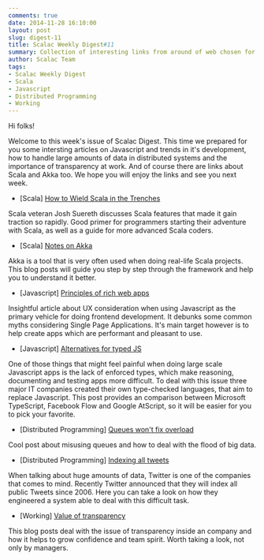```yaml
---
comments: true
date: 2014-11-28 16:10:00
layout: post
slug: digest-11
title: Scalac Weekly Digest#11
summary: Collection of interesting links from around of web chosen for you by Scalac team
author: Scalac Team
tags:
- Scalac Weekly Digest
- Scala
- Javascript
- Distributed Programming
- Working
---
```


Hi folks! 

Welcome to this week's issue of Scalac Digest. This time we prepared for you some intersting articles on Javascript and trends in it's development, how to handle large amounts of data in distributed systems and the importance of transparency at work. And of course there are links about Scala and Akka too. We hope you will enjoy the links and see you next week.

* \[Scala\] [How to Wield Scala in the Trenches](http://www.infoq.com/presentations/scala-fp-oop)

Scala veteran Josh Suereth discusses Scala features that made it gain traction so rapidly. Good primer for programmers starting their adventure with Scala, as well as a guide for more advanced Scala coders.

* \[Scala\] [Notes on Akka](http://rerun.me/tag/akka/)

Akka is a tool that is very often used when doing real-life Scala projects. This blog posts will guide you step by step through the framework and help you to understand it better. 

* \[Javascript\] [Principles of rich web apps](http://rauchg.com/2014/7-principles-of-rich-web-applications/)

Insightful article about UX consideration when using Javascript as the primary vehicle for doing frontend development. It debunks some common myths considering Single Page Applications. It's main target however is to help create apps which are performant and pleasant to use.

* \[Javascript\] [Alternatives for typed JS](http://www.2ality.com/2014/10/typed-javascript.html)

One of those things that might feel painful when doing large scale Javascript apps is the lack of enforced types, which make reasoning, documenting and testing apps more difficult. To deal with this issue three major IT companies created their own type-checked languages, that aim to replace Javascript. This post provides an comparison between Microsoft TypeScript, Facebook Flow and Google AtScript, so it will be easier for you to pick your favorite.

* \[Distributed Programming\] [Queues won't fix overload](http://ferd.ca/queues-don-t-fix-overload.html)

Cool post about misusing queues and how to deal with the flood of big data.

* \[Distributed Programming\] [Indexing all tweets](https://blog.twitter.com/2014/building-a-complete-tweet-index)

When talking about huge amounts of data, Twitter is one of the companies that comes to mind. Recently Twitter announced that they will index all public Tweets since 2006. Here you can take a look on how they engineered a system able to deal with this difficult task.

* \[Working\] [Value of transparency](http://blog.capwatkins.com/the-value-of-transparency)

This blog posts deal with the issue of transparency inside an company and how it helps to grow confidence and team spirit. Worth taking a look, not only by managers.

